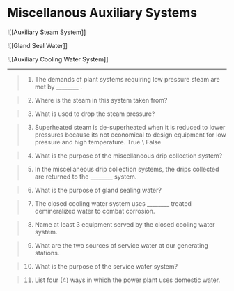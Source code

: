 # Miscellanous Auxiliary Systems

![[Auxiliary Steam System]]

![[Gland Seal Water]]

![[Auxiliary Cooling Water System]]

---

>1. The demands of plant systems requiring low pressure steam are met by ________ .

>2. Where is the steam in this system taken from?

>3. What is used to drop the steam pressure?

>3. Superheated steam is de-superheated when it is reduced to lower pressures because its not economical to design equipment for low pressure and high temperature. True \ False

>4. What is the purpose of the miscellaneous drip collection system?

>5. In the miscellaneous drip collection systems, the drips collected are returned to the ________ system.

>6. What is the purpose of gland sealing water?

>7. The closed cooling water system uses ________ treated demineralized water to combat corrosion.

>8. Name at least 3 equipment served by the closed cooling water system.

>9. What are the two sources of service water at our generating stations.

>10. What is the purpose of the service water system? 

>11. List four (4) ways in which the power plant uses domestic water.